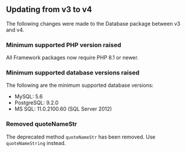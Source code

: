 ## Updating from v3 to v4

The following changes were made to the Database package between v3 and v4.

### Minimum supported PHP version raised

All Framework packages now require PHP 8.1 or newer.

### Minimum supported database versions raised

The following are the minimum supported database versions:

- MySQL: 5.6
- PostgreSQL: 9.2.0
- MS SQL: 11.0.2100.60 (SQL Server 2012)

### Removed quoteNameStr

The deprecated method `quoteNameStr` has been removed. Use `quoteNameString` instead.

